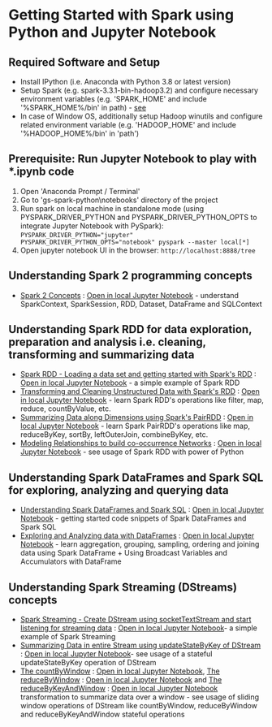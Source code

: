 # Getting Started with Spark using Python and Jupyter Notebook

## Required Software and Setup

* Install IPython (i.e. Anaconda with Python 3.8 or latest version)
* Setup Spark (e.g. spark-3.3.1-bin-hadoop3.2) and configure necessary environment variables (e.g. 'SPARK_HOME' and include '%SPARK_HOME%/bin' in path)  - [see](https://had00ping.wordpress.com/2017/11/14/setting-intellij-for-pyspark/)
* In case of Window OS, additionally setup Hadoop winutils and configure related environment variable (e.g. 'HADOOP_HOME' and include '%HADOOP_HOME%/bin' in 'path')

## Prerequisite: Run Jupyter Notebook to play with *.ipynb code

1. Open 'Anaconda Prompt / Terminal'
2. Go to 'gs-spark-python\notebooks' directory of the project 
3. Run spark on local machine in standalone mode (using PYSPARK_DRIVER_PYTHON and PYSPARK_DRIVER_PYTHON_OPTS to integrate Jupyter Notebook with PySpark): `PYSPARK_DRIVER_PYTHON="jupyter" PYSPARK_DRIVER_PYTHON_OPTS="notebook" pyspark --master local[*]`
4. Open jupyter notebook UI in the browser: `http://localhost:8888/tree`

## Understanding Spark 2 programming concepts

* [Spark 2 Concepts](https://github.com/tirthalpatel/Learning-BigData/blob/master/gs-spark/gs-spark-python/notebooks/00/Spark2-Concepts.ipynb) : [Open in local Jupyter Notebook](http://localhost:8888/notebooks/00/Spark2-Concepts.ipynb) - understand SparkContext, SparkSession, RDD, Dataset, DataFrame and SQLContext

## Understanding Spark RDD for data exploration, preparation and analysis i.e. cleaning, transforming and summarizing data

* [Spark RDD - Loading a data set and getting started with Spark's RDD](https://github.com/tirthalpatel/Learning-BigData/blob/master/gs-spark/gs-spark-python/notebooks/01/SparkRdd-HelloWorld.ipynb) : [Open in local Jupyter Notebook](http://localhost:8888/notebooks/01/SparkRdd-HelloWorld.ipynb) - a simple example of Spark RDD
* [Transforming and Cleaning Unstructured Data with Spark's RDD](https://github.com/tirthalpatel/Learning-BigData/blob/master/gs-spark/gs-spark-python/notebooks/02/SparkRdd-NYCrimeAnalysis.ipynb) : [Open in local Jupyter Notebook](http://localhost:8888/notebooks/02/SparkRdd-NYCrimeAnalysis.ipynb) - learn Spark RDD's operations like filter, map, reduce, countByValue, etc.
* [Summarizing Data along Dimensions using Spark's PairRDD](https://github.com/tirthalpatel/Learning-BigData/blob/master/gs-spark/gs-spark-python/notebooks/03/SparkRdd-DodgersSummary.ipynb) : [Open in local Jupyter Notebook](http://localhost:8888/notebooks/03/SparkRdd-DodgersSummary.ipynb) -  learn Spark PairRDD's operations like map, reduceByKey, sortBy, leftOuterJoin, combineByKey, etc.
* [Modeling Relationships to build co-occurrence Networks](https://github.com/tirthalpatel/Learning-BigData/blob/master/gs-spark/gs-spark-python/notebooks/04/SparkRdd-MarvelRelationships.ipynb) : [Open in local Jupyter Notebook](http://localhost:8888/notebooks/04/SparkRdd-MarvelRelationships.ipynb) - see usage of Spark RDD with power of Python

## Understanding Spark DataFrames and Spark SQL for exploring, analyzing and querying data

* [Understanding Spark DataFrames and Spark SQL](https://github.com/tirthalpatel/Learning-BigData/blob/master/gs-spark/gs-spark-python/notebooks/11/Spark-DataFrame-Sql-Concepts.ipynb) : [Open in local Jupyter Notebook](http://localhost:8888/notebooks/11/Spark-DataFrame-Sql-Concepts.ipynb) - getting started code snippets of Spark DataFrames and Spark SQL
* [Exploring and Analyzing data with DataFrames](https://github.com/tirthalpatel/Learning-BigData/blob/master/gs-spark/gs-spark-python/notebooks/12/Spark-DataFrame-NYCrimeAnalysis.ipynb) : [Open in local Jupyter Notebook](http://localhost:8888/notebooks/12/Spark-DataFrame-NYCrimeAnalysis.ipynb) - learn aggregation, grouping, sampling, ordering and joining data using Spark DataFrame + Using Broadcast Variables and Accumulators with DataFrame

## Understanding Spark Streaming (DStreams) concepts

* [Spark Streaming - Create DStream using socketTextStream and start listening for streaming data](https://github.com/tirthalpatel/Learning-BigData/blob/master/gs-spark/gs-spark-python/notebooks/21/Spark-Streaming-HelloWorld.ipynb) : [Open in local Jupyter Notebook](http://localhost:8888/notebooks/21/Spark-Streaming-HelloWorld.ipynb)- a simple example of Spark Streaming
* [Summarizing Data in entire Stream using updateStateByKey of DStream](https://github.com/tirthalpatel/Learning-BigData/blob/master/gs-spark/gs-spark-python/notebooks/22/Streaming-UpdateStateByKey.ipynb) : [Open in local Jupyter Notebook](http://localhost:8888/notebooks/22/Streaming-UpdateStateByKey.ipynb)- see usage of a stateful updateStateByKey operation of DStream
* [The countByWindow](https://github.com/tirthalpatel/Learning-BigData/blob/master/gs-spark/gs-spark-python/notebooks/23/Streaming-CountByWindow.ipynb) : [Open in local Jupyter Notebook](http://localhost:8888/notebooks/23/Streaming-CountByWindow.ipynb), [The reduceByWindow](https://github.com/tirthalpatel/Learning-BigData/blob/master/gs-spark/gs-spark-python/notebooks/23/Streaming-ReduceByWindow.ipynb) : [Open in local Jupyter Notebook](http://localhost:8888/notebooks/23/Streaming-ReduceByWindow.ipynb) and [The reduceByKeyAndWindow](https://github.com/tirthalpatel/Learning-BigData/blob/master/gs-spark/gs-spark-python/notebooks/23/Streaming-ReduceByKeyAndWindow.ipynb) : [Open in local Jupyter Notebook](http://localhost:8888/notebooks/23/Streaming-ReduceByKeyAndWindow.ipynb) transformation to summarize data over a window - see usage of sliding window operations of DStream like countByWindow, reduceByWindow and reduceByKeyAndWindow stateful operations

